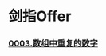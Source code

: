 # 剑指Offer

### []()
### [0003.数组中重复的数字](https://github.com/vjudge/leetcode/tree/master/剑指Offer/0003.数组中重复的数字)
### []()
### []()
### []()
### []()
### []()
### []()
### []()
### []()
### []()
### []()
